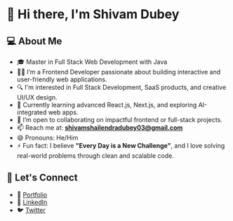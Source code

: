 # 👋 Hi there, I'm Shivam Dubey

## 💻 About Me
- 🎓 Master in Full Stack Web Development with Java
- 👨‍💻 I’m a Frontend Developer passionate about building interactive and user-friendly web applications.
- 🔍 I'm interested in Full Stack Development, SaaS products, and creative UI/UX design.
- 🌱 Currently learning advanced React.js, Next.js, and exploring AI-integrated web apps.
- 🤝 I’m open to collaborating on impactful frontend or full-stack projects.
- 📫 Reach me at: **shivamshailendradubey03@gmail.com**
- 😄 Pronouns: He/Him
- ⚡ Fun fact: I believe **"Every Day is a New Challenge"**, and I love solving real-world problems through clean and scalable code.

## 🔗 Let's Connect
- 💼 [Portfolio](https://shivamshailendradubey.netlify.app/)
- 💬 [LinkedIn](https://www.linkedin.com/in/shivamshailendradubey/)
- 🐦 [Twitter](https://twitter.com/Shivamdubey03)

<!---
Shivamdubey3/Shivamdubey3 is a ✨ special ✨ repository because its `README.md` (this file) appears on your GitHub profile.
You can click the Preview link to take a look at your changes.
--->
